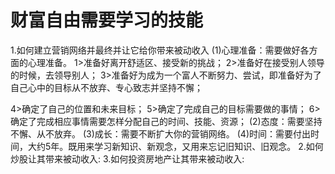 # 财富自由需要学习的技能
1.如何建立营销网络并最终并让它给你带来被动收入
(1)心理准备：需要做好各方面的心理准备。
   1>准备好离开舒适区、接受新的挑战；
   2>准备好在接受别人领导的时候，去领导别人；
   3>准备好为成为一个富人不断努力、尝试，即准备好为了自己心中的目标从不放弃、专心致志并坚持不懈；

   4>确定了自己的位置和未来目标；
   5>确定了完成自己的目标需要做的事情；
   6>确定了完成相应事情需要怎样分配自己的时间、技能、资源；
(2)态度：需要坚持不懈、从不放弃。
(3)成长：需要不断扩大你的营销网络。
(4)时间：需要付出时间，大约5年。既用来学习新知识、新观念，又用来忘记旧知识、旧观念。
2.如何炒股让其带来被动收入:
3.如何投资房地产让其带来被动收入:
